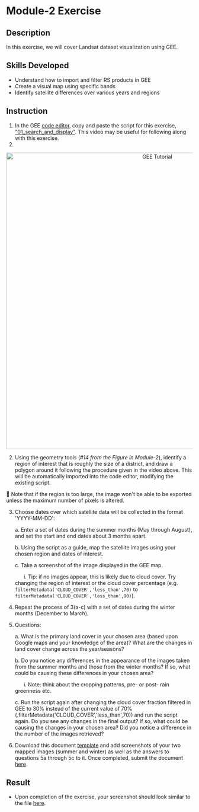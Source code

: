 # Module-2 Exercise
## Description
In this exercise, we will cover Landsat dataset visualization using GEE.

## Skills Developed
* Understand how to import and filter RS products in GEE
* Create a visual map using specific bands
* Identify satellite differences over various years and regions

## Instruction
1. In the GEE [code editor](https://code.earthengine.google.com/), copy and paste the script for this exercise, ["01_search_and_display"](https://github.com/SERVIR-WA/GALUP/wiki/Scripts). This video may be useful for following along with this exercise.
2. 
<p align="center">
  <a href="https://mediasite.video.ufl.edu/Mediasite/Play/9d0bd66164844d478357dbb876e9a8b91d" target="_blank" rel="noopener">
    <img src="https://user-images.githubusercontent.com/84922404/141026786-f85ea3c1-1241-44f7-8edd-3b243ffac099.png" alt= "GEE Tutorial" width="800">
  </a>
</p>

2. Using the geometry tools (*#14 from the Figure in Module-2*), identify a region of interest that is roughly the size of a district, and draw a polygon around it following the procedure given in the video above. This will be automatically imported into the code editor, modifying the existing script. <br/>

:pushpin: Note that if the region is too large, the image won't be able to be exported unless the maximum number of pixels is altered.
    
3. Choose dates over which satellite data will be collected in the format 'YYYY-MM-DD':

    a. Enter a set of dates during the summer months (May through August), and set the start and end dates about 3 months apart.
  
    b. Using the script as a guide, map the satellite images using your chosen region and dates of interest.
  
    c. Take a screenshot of the image displayed in the GEE map. 
    
    &nbsp;&nbsp;&nbsp;&nbsp;&nbsp;&nbsp;i. Tip: if no images appear, this is likely due to cloud cover. Try changing the region of interest or the cloud cover percentage (e.g. ```filterMetadata('CLOUD_COVER','less_than',70)``` to ```filterMetadata('CLOUD_COVER','less_than',90)```).
  
4. Repeat the process of 3(a-c) with a set of dates during the winter months (December to March). 
5. Questions: 

    a. What is the primary land cover in your chosen area (based upon Google maps and your knowledge of the area)? What are the changes in land cover change across the year/seasons?
    
    b. Do you notice any differences in the appearance of the images taken from the summer months and those from the winter months? If so, what could be causing these differences in your chosen area?
    
    &nbsp;&nbsp;&nbsp;&nbsp;&nbsp;&nbsp;i. Note: think about the cropping patterns, pre- or post- rain greenness etc.
    
    c. Run the script again after changing the cloud cover fraction filtered in GEE to 30% instead of the current value of 70% (.filterMetadata('CLOUD_COVER','less_than',70)) and run the script again. Do you see any changes in the final output? If so, what could be causing the changes in your chosen area? Did you notice a difference in the number of the images retrieved?
    

6.  Download this document [template](https://github.com/SERVIR-WA/GALUP/files/7508860/WS2_M2E2_Submission.docx) and add screenshots of your two mapped images (summer and winter) as well as the answers to questions 5a through 5c to it. Once completed, submit the document <a href="https://github.com/ecodynlab/GALUP/issues/new?assignees=&labels=Exercises&template=assignment-submission.md&title=Add+your+name+and+the+module+number+for+submission" title="here">here</a>\.


## Result
* Upon completion of the exercise, your screenshot should look similar to the file [here](https://github.com/SERVIR-WA/GALUP/blob/master/training/2_rs/Exercises/M2_E1_sample.md).


